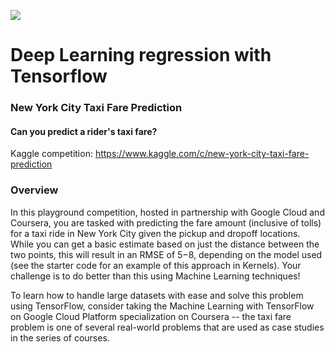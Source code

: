 ![](https://cdn.static-economist.com/sites/default/files/images/2015/08/blogs/graphic-detail/20150815_blp501.jpg)

# Deep Learning regression with Tensorflow

### New York City Taxi Fare Prediction
#### Can you predict a rider's taxi fare?

Kaggle competition: https://www.kaggle.com/c/new-york-city-taxi-fare-prediction

### Overview
In this playground competition, hosted in partnership with Google Cloud and Coursera, you are tasked with predicting the fare amount (inclusive of tolls) for a taxi ride in New York City given the pickup and dropoff locations. While you can get a basic estimate based on just the distance between the two points, this will result in an RMSE of $5-$8, depending on the model used (see the starter code for an example of this approach in Kernels). Your challenge is to do better than this using Machine Learning techniques!

To learn how to handle large datasets with ease and solve this problem using TensorFlow, consider taking the Machine Learning with TensorFlow on Google Cloud Platform specialization on Coursera -- the taxi fare problem is one of several real-world problems that are used as case studies in the series of courses.